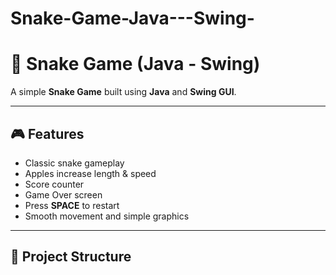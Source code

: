 # Snake-Game-Java---Swing-

# 🐍 Snake Game (Java - Swing)

A simple **Snake Game** built using **Java** and **Swing GUI**.

---

## 🎮 Features
- Classic snake gameplay
- Apples increase length & speed
- Score counter
- Game Over screen
- Press **SPACE** to restart
- Smooth movement and simple graphics

---

## 🧱 Project Structure
